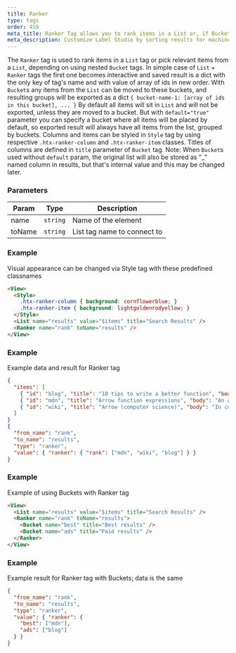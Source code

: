 ```yaml
---
title: Ranker
type: tags
order: 419
meta_title: Ranker Tag allows you to rank items in a List or, if Buckets are used, pick relevant items from a List
meta_description: Customize Label Studio by sorting results for machine learning and data science projects.
---
```


The `Ranker` tag is used to rank items in a `List` tag or pick relevant items from a `List`, depending on using nested `Bucket` tags.
In simple case of `List` + `Ranker` tags the first one becomes interactive and saved result is a dict with the only key of tag's name and with value of array of ids in new order.
With `Bucket`s any items from the `List` can be moved to these buckets, and resulting groups will be exported as a dict `{ bucket-name-1: [array of ids in this bucket], ... }`
By default all items will sit in `List` and will not be exported, unless they are moved to a bucket. But with `default="true"` parameter you can specify a bucket where all items will be placed by default, so exported result will always have all items from the list, grouped by buckets.
Columns and items can be styled in `Style` tag by using respective `.htx-ranker-column` and `.htx-ranker-item` classes. Titles of columns are defined in `title` parameter of `Bucket` tag.
Note: When `Bucket`s used without `default` param, the original list will also be stored as "_" named column in results, but that's internal value and this may be changed later.

### Parameters

| Param | Type | Description |
| --- | --- | --- |
| name | <code>string</code> | Name of the element |
| toName | <code>string</code> | List tag name to connect to |

### Example

Visual appearance can be changed via Style tag with these predefined classnames

```html
<View>
  <Style>
    .htx-ranker-column { background: cornflowerblue; }
    .htx-ranker-item { background: lightgoldenrodyellow; }
  </Style>
  <List name="results" value="$items" title="Search Results" />
  <Ranker name="rank" toName="results" />
</View>
```
### Example

Example data and result for Ranker tag

```json
{
  "items": [
    { "id": "blog", "title": "10 tips to write a better function", "body": "There is nothing worse than being left in the lurch when it comes to writing a function!" },
    { "id": "mdn", "title": "Arrow function expressions", "body": "An arrow function expression is a compact alternative to a traditional function" },
    { "id": "wiki", "title": "Arrow (computer science)", "body": "In computer science, arrows or bolts are a type class..." },
  ]
}
{
  "from_name": "rank",
  "to_name": "results",
  "type": "ranker",
  "value": { "ranker": { "rank": ["mdn", "wiki", "blog"] } }
}
```
### Example

Example of using Buckets with Ranker tag

```html
<View>
  <List name="results" value="$items" title="Search Results" />
  <Ranker name="rank" toName="results">
    <Bucket name="best" title="Best results" />
    <Bucket name="ads" title="Paid results" />
  </Ranker>
</View>
```
### Example

Example result for Ranker tag with Buckets; data is the same

```json
{
  "from_name": "rank",
  "to_name": "results",
  "type": "ranker",
  "value": { "ranker": {
    "best": ["mdn"],
    "ads": ["blog"]
  } }
}
```
